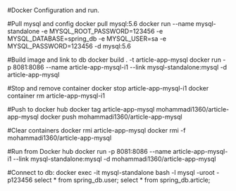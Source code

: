 #Docker Configuration and run.

#Pull mysql and config
docker pull mysql:5.6
docker run --name mysql-standalone -e MYSQL_ROOT_PASSWORD=123456 -e MYSQL_DATABASE=spring_db -e MYSQL_USER=sa -e MYSQL_PASSWORD=123456 -d mysql:5.6

#Build image and link to db
docker build . -t article-app-mysql
docker run -p 8081:8086 --name article-app-mysql-i1 --link mysql-standalone:mysql -d article-app-mysql

#Stop and remove container
docker stop article-app-mysql-i1
docker container rm  article-app-mysql-i1

#Push to docker hub
docker tag article-app-mysql mohammadi1360/article-app-mysql
docker push mohammadi1360/article-app-mysql

#Clear containers
docker rmi article-app-mysql
docker rmi -f mohammadi1360/article-app-mysql

#Run from Docker hub
docker run -p 8081:8086 --name article-app-mysql-i1 --link mysql-standalone:mysql -d mohammadi1360/article-app-mysql

#Connect to db:
docker exec -it mysql-standalone bash -l
mysql -uroot -p123456
select * from spring_db.user;
select * from spring_db.article;
